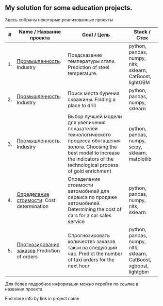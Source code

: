 ## My solution for some education projects.
Здесь собраны некоторые реализованные проекты


| #    |  Name       /       Название проекта                                      |  Goal       /    Цель                                            | Stack             /      Стек                                  |
| ---- | ------------------------------------------------------------ | ------------------------------------------------------------ | ------------------------------------------------------------ |
| 1.   | [Промышленность](https://github.com/CapitanJo/ML-start/tree/main/Final_%20project).  Industry    | Предсказание температуры стали.  Prediction of steel temperature.            | python, pandas, numpy, nltk, sklearn, CatBoost, lightGBM |
| 2.   | [Промышленность](https://github.com/CapitanJo/ML-start/tree/main/Project_2%20(%20ML)). Industry  | Поиск места бурения скважины.   Finding a place to drill                     | python, pandas, numpy, sklearn |
| 3.   | [Промышленность](https://github.com/CapitanJo/ML-start/tree/main/Project_3%20(ML)). Industry  | Выбор лучшей модели для увеличения показателей технологического процесса обогащения золота. Choosing the best model to increase the indicators of the technological process of gold enrichment | python, pandas, numpy, scipy, sklearn, matplotlib |
| 4.   | [Определение стоимости](https://github.com/CapitanJo/ML-start/tree/main/Project_4%20(Numerical%20methods)).          Cost determination |Определение стоимости автомобилей для  сервиса по продаже автомобилей. Determining the cost of cars for a car sales service | python, pandas, numpy, nltk, sklearn |
| 5.   | [Прогнозирование заказов ](https://github.com/CapitanJo/ML-start/tree/main/Project_5%20(Time%20series))   Prediction of orders   | Спрогнозировать количество заказов такси на следующий час. Predict the number of taxi orders for the next hour             | python, pandas, numpy, nltk, sklearn, CatBoost, xgboost, lightgbm |


Для более подробное информации можно перейти по ссылке в названии проекта

Fnd more info by link in project name


